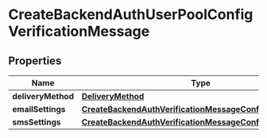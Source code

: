 

# CreateBackendAuthUserPoolConfigVerificationMessage


## Properties

| Name | Type | Description | Notes |
|------------ | ------------- | ------------- | -------------|
|**deliveryMethod** | [**DeliveryMethod**](DeliveryMethod.md) |  |  |
|**emailSettings** | [**CreateBackendAuthVerificationMessageConfigEmailSettings**](CreateBackendAuthVerificationMessageConfigEmailSettings.md) |  |  [optional] |
|**smsSettings** | [**CreateBackendAuthVerificationMessageConfigSmsSettings**](CreateBackendAuthVerificationMessageConfigSmsSettings.md) |  |  [optional] |



